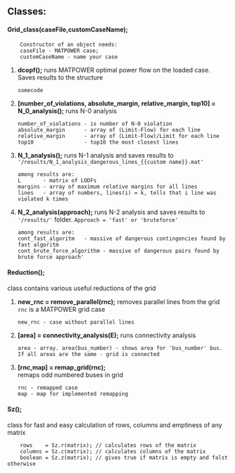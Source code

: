 ## Classes: 

#### Grid_class(caseFile,customCaseName); 
	
```  
	Constructor of an object needs:
	caseFile - MATPOWER case; 
	customCaseName - name your case
```

1. **dcopf();** runs MATPOWER optimal power flow on the loaded case. Saves results to the structure

	```
	somecode
	```

2. **[number_of_violations, absolute_margin, relative_margin, top10] = N_0_analysis();** runs N-0 analysis

	```  
	number_of_violations - is number of N-0 violation  
	absolute_margin      - array of (Limit-Flow) for each line  
	relative_margin      - array of (Limit-Flow)/Limit for each line  
	top10                - top10 the most closest lines
	```

3. **N_1_analysis();**
runs N-1 analysis and saves results to `'/results/N_1_analysis_dangerous_lines_{{custom name}}.mat'`

	```  
	among results are:
	L       - matrix of LODFs
	margins - array of maximum relative margins for all lines 
	lines   - array of numbers, lines(i) = k, tells that i line was violated k times 
	```

4. **N_2_analysis(approach);** 
runs N-2 analysis and saves results to `'/results/'` folder. `Approach = 'fast' or 'bruteforce'`

	```
	among results are:
	cont_fast_algoritm   - massive of dangerous contingencies found by fast algoritm
	cont_brute_force_algorithm - massive of dangerous pairs found by brute force approach'
	```

#### Reduction(); 
class contains various useful reductions of the grid 

1. **new_rnc = remove_parallel(rnc);**
removes parallel lines from the grid `rnc` is a MATPOWER grid case

	```
	new_rnc - case without parallel lines
	```

2. **[area] = connectivity_analysis(E);** 
runs connectivity analysis 

	```
	area - array. area(bus_number) - shows area for 'bus_number' bus. 
	If all areas are the same - grid is connected
	```

3. **[rnc,map] = remap_grid(rnc);**  
remaps odd numbered buses in grid

	``` 
	rnc - remapped case
	map - map for implemented remapping
	```

#### Sz(); 
class for fast and easy calculation of rows, columns and emptiness of any matrix

```
	rows    = Sz.r(matrix); // calculates rows of the matrix
	columns = Sz.c(matrix); // calculates columns of the matrix
	boolean = Sz.z(matrix); // gives true if matrix is empty and falst otherwise  
```